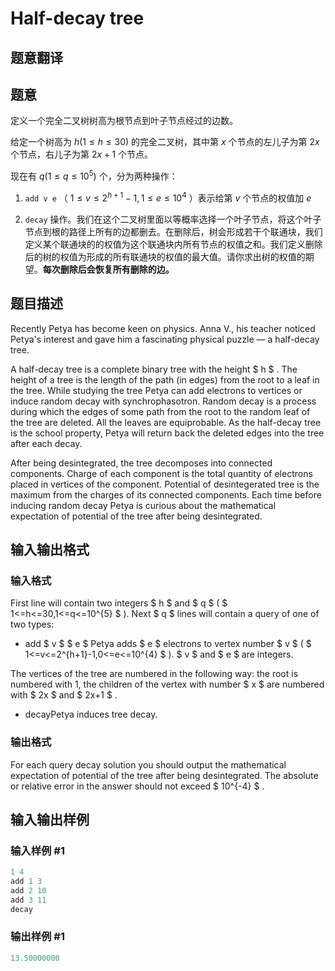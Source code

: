 # Half-decay tree

## 题意翻译

## 题意

定义一个完全二叉树树高为根节点到叶子节点经过的边数。

给定一个树高为 $h(1 \le h \le 30)$ 的完全二叉树，其中第 $x$ 个节点的左儿子为第 $2x$ 个节点，右儿子为第 $2x+1$ 个节点。

现在有 $q(1 \le q \le 10^{5})$ 个，分为两种操作：

1. `add v e` （ $1 \le v \le 2^{h+1}-1,1 \le e \le 10^4$ ）表示给第 $v$ 个节点的权值加 $e$

2. `decay` 操作。我们在这个二叉树里面以等概率选择一个叶子节点，将这个叶子节点到根的路径上所有的边都删去。在删除后，树会形成若干个联通块，我们定义某个联通块的的权值为这个联通块内所有节点的权值之和。我们定义删除后的树的权值为形成的所有联通块的权值的最大值。请你求出树的权值的期望。**每次删除后会恢复所有删除的边。**

## 题目描述

Recently Petya has become keen on physics. Anna V., his teacher noticed Petya's interest and gave him a fascinating physical puzzle — a half-decay tree.

A half-decay tree is a complete binary tree with the height $ h $ . The height of a tree is the length of the path (in edges) from the root to a leaf in the tree. While studying the tree Petya can add electrons to vertices or induce random decay with synchrophasotron. Random decay is a process during which the edges of some path from the root to the random leaf of the tree are deleted. All the leaves are equiprobable. As the half-decay tree is the school property, Petya will return back the deleted edges into the tree after each decay.

After being desintegrated, the tree decomposes into connected components. Charge of each component is the total quantity of electrons placed in vertices of the component. Potential of desintegerated tree is the maximum from the charges of its connected components. Each time before inducing random decay Petya is curious about the mathematical expectation of potential of the tree after being desintegrated.

## 输入输出格式

### 输入格式

First line will contain two integers $ h $ and $ q $ ( $ 1<=h<=30,1<=q<=10^{5} $ ). Next $ q $ lines will contain a query of one of two types:

- add $ v $ $ e $ Petya adds $ e $ electrons to vertex number $ v $ ( $ 1<=v<=2^{h+1}-1,0<=e<=10^{4} $ ). $ v $ and $ e $ are integers.

The vertices of the tree are numbered in the following way: the root is numbered with 1, the children of the vertex with number $ x $ are numbered with $ 2x $ and $ 2x+1 $ .

- decayPetya induces tree decay.

### 输出格式

For each query decay solution you should output the mathematical expectation of potential of the tree after being desintegrated. The absolute or relative error in the answer should not exceed $ 10^{-4} $ .

## 输入输出样例

### 输入样例 #1

```cpp
1 4
add 1 3
add 2 10
add 3 11
decay

```
### 输出样例 #1

```cpp
13.50000000

```

